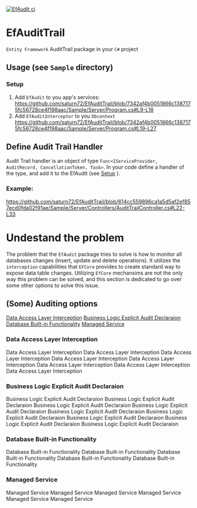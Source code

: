 [![EfAudit ci](https://github.com/saturn72/EfAuditTrail/actions/workflows/cont-delivery.yml/badge.svg)](https://github.com/saturn72/EfAuditTrail/actions/workflows/cont-delivery.yml)
# EfAuditTrail
`Entity Framework` AuditTrail package in your `C#` project


## Usage (see `Sample` directory)
### Setup
  1. Add `EfAudit` to you app's services:
  https://github.com/saturn72/EfAuditTrail/blob/7342af4b0051866c1387175fc56728ce4f198aac/Sample/Server/Program.cs#L9-L18
  3. Add `EfAuditInterceptor` to you `Dbcontext`
  https://github.com/saturn72/EfAuditTrail/blob/7342af4b0051866c1387175fc56728ce4f198aac/Sample/Server/Program.cs#L19-L27
  
  
## Define Audit Trail Handler
Audit Trail handler is an object of type `Func<IServiceProvider, AuditRecord, CancellationToken, Task>`.
In your code define a handler of the type, and add it to the EfAudit (see [Setup](#setup) ). 

### Example:
https://github.com/saturn72/EfAuditTrail/blob/614cc559896ca1a5d5af2ef857ecd0fda02f91ae/Sample/Server/Controllers/AuditTrailController.cs#L22-L33


# Undestand the problem
The problem that the `EfAudit` package tries to solve is how to monitor all databases changes (insert, update and delete operations). It utilizes the `interception` capabilities that `EFCore` provides to create standard way to expose data table changes.
Utilizing `EfCore` mechansims are not the only way this problem can be solved, and this section is dedicated to go over some other options to solve this issue.

## (Some) Auditing options
[Data Access Layer Interception](#Data-Access-Layer-Interception)
[Business Logic Explicit Audit Declaraion](#Business-Logic-Explicit-Audit-Declaraion)
[Database Built-in Functionality](#Database-Built-in-Functionality)
[Managed Service](#Managed-Service)

### Data Access Layer Interception
Data Access Layer Interception
Data Access Layer Interception
Data Access Layer Interception
Data Access Layer Interception
Data Access Layer Interception
Data Access Layer Interception
Data Access Layer Interception
Data Access Layer Interception

### Business Logic Explicit Audit Declaraion
Business Logic Explicit Audit Declaraion
Business Logic Explicit Audit Declaraion
Business Logic Explicit Audit Declaraion
Business Logic Explicit Audit Declaraion
Business Logic Explicit Audit Declaraion
Business Logic Explicit Audit Declaraion
Business Logic Explicit Audit Declaraion
Business Logic Explicit Audit Declaraion
Business Logic Explicit Audit Declaraion


### Database Built-in Functionality
Database Built-in Functionality
Database Built-in Functionality
Database Built-in Functionality
Database Built-in Functionality
Database Built-in Functionality

### Managed Service
Managed Service
Managed Service
Managed Service
Managed Service
Managed Service
Managed Service
